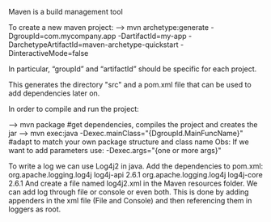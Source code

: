 Maven is a build management tool

To create a new maven project:
--> mvn archetype:generate -DgroupId=com.mycompany.app -DartifactId=my-app -DarchetypeArtifactId=maven-archetype-quickstart -DinteractiveMode=false

In particular, “groupId” and “artifactId” should be specific for each project.

This generates the directory "src" and a pom.xml file that can be used to add dependencies later on.

In order to compile and run the project:

--> mvn package #get dependencies, compiles the project and creates the jar
--> mvn exec:java -Dexec.mainClass="{DgroupId.MainFuncName}" #adapt to match your own package structure and class name
Obs: If we want to add parameters use: -Dexec.args="{one or more args}"

To write a log we can use Log4j2 in java.
Add the dependencies to pom.xml:
	<dependency>
            <groupId>org.apache.logging.log4j</groupId>
            <artifactId>log4j-api</artifactId>
            <version>2.6.1</version>
        </dependency>
        <dependency>
            <groupId>org.apache.logging.log4j</groupId>
            <artifactId>log4j-core</artifactId>
            <version>2.6.1</version>
        </dependency>
And create a file named log4j2.xml in the Maven resources folder.
We can add log through file or console or even both. This is done by adding appenders in the
xml file (File and Console) and then referencing them in loggers as root.
